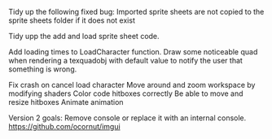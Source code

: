 Tidy up the following fixed bug: Imported sprite sheets are not copied to the sprite sheets folder if it does not exist

Tidy upp the add and load sprite sheet code.

Add loading times to LoadCharacter function.
Draw some noticeable quad when rendering a texquadobj with default value to notify the user that something is wrong.

Fix crash on cancel load character
Move around and zoom workspace by modifying shaders
Color code hitboxes correctly
Be able to move and resize hitboxes
Animate animation

Version 2 goals:
Remove console or replace it with an internal console. https://github.com/ocornut/imgui
